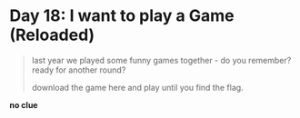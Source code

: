 Day 18: I want to play a Game (Reloaded)
========================================
> last year we played some funny games together - do you remember? ready for another round?
> 
> download the game here and play until you find the flag.

**no clue**
